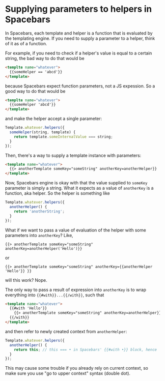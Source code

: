 # Supplying parameters to helpers in Spacebars

In Spacebars, each template and helper is a function that is evaluated by the
templating engine. If you need to supply a parameter to a helper, think of it as
of a function.

For example, if you need to check if a helper's value is equal to a certain
string, the bad way to do that would be

```html
<templte name="whatever">
  {{someHelper == 'abcd'}}
</template>
```

because Spacebars expect function parameters, not a JS expession. So a good way
to do that would be

```html
<templte name="whatever">
  {{someHelper 'abcd'}}
</template>
```

and make the helper accept a single parameter:

```javascript
Template.whatever.helpers({
  someHelper(string, template) {
    return template.someInternalValue === string;
  }
});
```

Then, there's a way to supply a template instance with parameters:

```html
<template name="whatever">
  {{> anotherTemplate someKey="someString" anotherKey=anotherHelper}}
</template>
```

Now, Spacebars engine is okay with that the value supplied to `someKey`
parameter is simply a string. What it expects as a value of `anotherKey` is a
function, aka helper. So the helper is something like

```javascript
Template.whatever.helpers({
  anotherHelper() {
    return 'anotherString';
  }
});
```

What if we want to pass a value of evaluation of the helper with some parameters
into `anotherKey`? Like,

```
{{> anotherTemplate someKey="someString" anotherKey=anotherHelper('Hello')}}
```

or

```
{{> anotherTemplate someKey="someString" anotherKey={{anotherHelper 'Hello'}} }}
```

will this work? Nope.

The only way to pass a result of expression into `anotherKey` is to wrap
everything into `{{#with}}...{{/with}}`, such that

```html
<template name="whatever">
  {{#with 'Hello'}}
    {{> anotherTemplate someKey="someString" anotherKey=anotherHelper}}
  {{/with}}
</template>
```

and then refer to newly created context from `anotherHelper`:

```javascript
Template.whatever.helpers({
  anotherHelper() {
    return this; // this === • in Spacebars' {{#with •}} block, hence 'Hello'
  }
});
```

This may cause some trouble if you already rely on current context, so make sure
you use "go to upper context" syntax (double dot).
